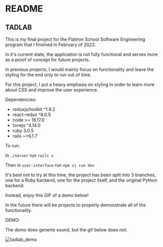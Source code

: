 # README
## TADLAB

This is my final project for the Flatiron School Software Engineering program that I finished in February of 2022.

In it's current state, the application is not fully functional and serves more as a proof of concept for future projects. 

In previous projects, I would mainly focus on functionality and leave the styling for the end only to run out of time.

For this project, I put a heavy emphasis on styling in order to learn more about CSS and improve the user experience.

Dependencies:

- reduxjs/toolkit ^1.9.2
- react-redux ^8.0.5
- node >= 16.17.0
- tonejs ^4.14.0
- ruby 3.0.5
- rails ~>6.1.7

To run:

In `./server` run `rails s`

Then in `user-interface` run `npm ci run dev`


It's best not to try at this time, the project has been split into 3 branches, one for a Ruby backend, one for the project itself, and the original Python backend.

Instead, enjoy this GIF of a demo below!

In the future there will be projects to properly demonstrate all of the functionality.

DEMO:

The demo does generte sound, but the gif below does not.

![tadlab_demo](https://user-images.githubusercontent.com/75575727/230134785-dca05503-3564-4b3a-ab08-ff4bb3dfe042.gif)
